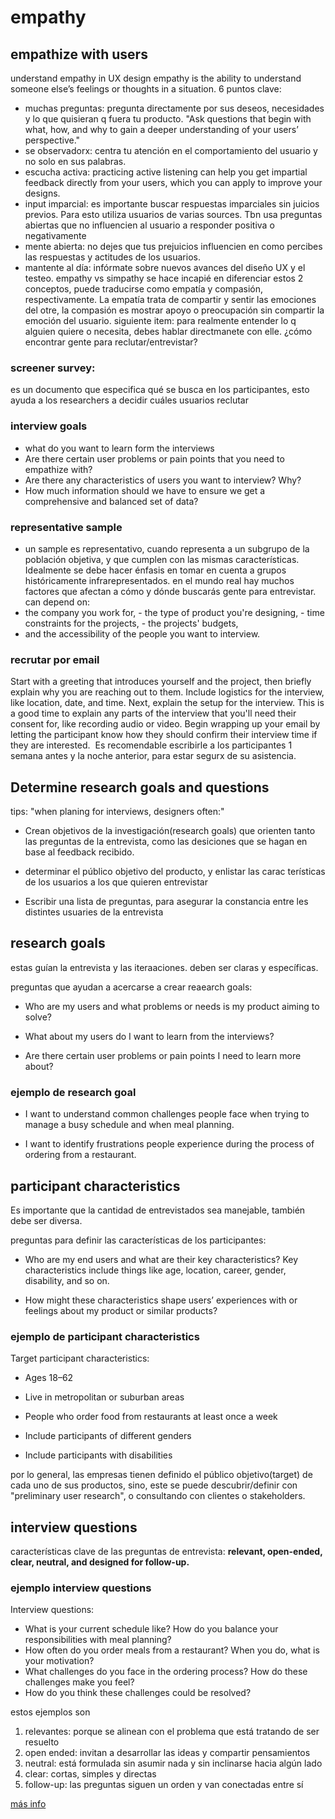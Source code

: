 # empathy

## empathize with users

understand empathy in UX design
empathy is the ability to understand someone else’s feelings or thoughts in a situation.
6 puntos clave:
- muchas preguntas: pregunta directamente por sus deseos, necesidades y lo que quisieran q fuera tu producto. "Ask questions that begin with what, how, and why to gain a deeper understanding of your users’ perspective."
- se observadorx: centra tu atención en el comportamiento del usuario y no solo en sus palabras.
- escucha activa: practicing active listening can help you get impartial feedback directly from your users, which you can apply to improve your designs.
- input imparcial: es importante buscar respuestas imparciales sin juicios previos. Para esto utiliza usuarios de varias sources. Tbn usa preguntas abiertas que no influencien al usuario a responder positiva o negativamente
- mente abierta: no dejes que tus prejuicios influencien en como percibes las respuestas y actitudes de los usuarios.
- mantente al día: infórmate sobre nuevos avances del diseño UX y el testeo.
empathy vs simpathy
se hace incapié en diferenciar estos 2 conceptos, puede traducirse como empatía y compasión, respectivamente. La empatía trata de compartir y sentir las emociones del otre, la compasión es mostrar apoyo o preocupación sin compartir la emoción del usuario.
siguiente item: 
para realmente entender lo q alguien quiere o necesita, debes hablar directmanete con elle. 
¿cómo encontrar gente para reclutar/entrevistar?
### screener survey:
es un documento que especifica qué se busca en los participantes, esto ayuda a los researchers a decidir cuáles usuarios reclutar
### interview goals
- what do you want to learn form the interviews
- Are there certain user problems or pain points that you need to empathize with?
- Are there any characteristics of users you want to interview? Why?
- How much information should we have to ensure we get a comprehensive and balanced set of data? 
### representative sample
- un sample es representativo, cuando representa a un subgrupo de la población objetiva, y que cumplen con las mismas características. Idealmente se debe hacer énfasis en tomar en cuenta a grupos históricamente infrarepresentados.
en el mundo real hay muchos factores que afectan a cómo y dónde buscarás gente para entrevistar. can depend on:
- the company you work for,
- the type of product you're designing,
- time constraints for the projects,
- the projects' budgets,
- and the accessibility of the people you want to interview. 
### recrutar por email
Start with a greeting that introduces yourself and the project, then briefly explain why you are reaching out to them. Include logistics for the interview, like location, date, and time. Next, explain the setup for the interview. This is a good time to explain any parts of the interview that you'll need their consent for, like recording audio or video. Begin wrapping up your email by letting the participant know how they should confirm their interview time if they are interested. 
Es recomendable escribirle a los participantes 1 semana antes y la noche anterior, para estar segurx de su asistencia.

## Determine research goals and questions

tips: "when planing for interviews, designers often:"

- Crean objetivos de la investigación(research goals) que orienten tanto las preguntas  de la entrevista, como las desiciones que se hagan en base al feedback recibido.

- determinar el público objetivo del producto, y enlistar las carac terísticas de los usuarios a los que quieren entrevistar


- Escribir una lista de preguntas, para asegurar la constancia entre les distintes usuaries de la entrevista

## research goals

estas guían la entrevista y las iteraaciones. deben ser claras y específicas.

preguntas que ayudan a acercarse a crear reaearch goals:

- Who are my users and what problems or needs is my product aiming to solve?

- What about my users do I want to learn from the interviews? 

- Are there certain user problems or pain points I need to learn more about?

### ejemplo de research goal

- I want to understand common challenges people face when trying to manage a busy schedule and when meal planning.

- I want to identify frustrations people experience during the process of ordering from a restaurant. 

## participant characteristics

Es importante que la cantidad de entrevistados sea manejable, también debe ser diversa.

preguntas para definir las características de los  participantes:

- Who are my end users and what are their key characteristics? Key characteristics include things like age, location, career, gender, disability, and so on.

- How might these characteristics shape users’ experiences with or feelings about my product or similar products?

### ejemplo de participant characteristics

Target participant characteristics:

- Ages 18–62

- Live in metropolitan or suburban areas

- People who order food from restaurants at least once a week

- Include participants of different genders

- Include participants with disabilities

por lo general, las empresas tienen definido el público objetivo(target) de cada uno de sus productos, sino, este se puede descubrir/definir con "preliminary user research", o consultando con clientes o stakeholders.

## interview questions

características clave de las preguntas de entrevista: **relevant, open-ended, clear, neutral, and designed for follow-up.**

### ejemplo interview questions

Interview questions: 

- What is your current schedule like? How do you balance your responsibilities with meal planning?
- How often do you order meals from a restaurant? When you do, what is your motivation? 
- What challenges do you face in the ordering process? How do these challenges make you feel?
- How do you think these challenges could be resolved?

estos ejemplos son

1. relevantes: porque se alinean con el problema que está tratando de ser resuelto
2. open ended: invitan a desarrollar las ideas y compartir pensamientos
3. neutral: está formulada sin asumir nada y sin inclinarse hacia algún lado
4. clear: cortas, simples y directas
5. follow-up: las preguntas siguen un orden y van conectadas entre sí

[más info](https://www.coursera.org/learn/start-ux-design-process/supplement/tPei3/determine-research-goals-and-questions)

